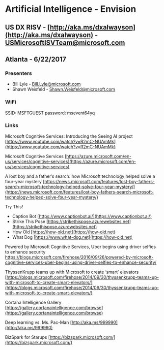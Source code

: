 # Artificial Intelligence - Envision
## US DX RISV - [http://aka.ms/dxalwayson](http://aka.ms/dxalwayson) - [USMicrosoftISVTeam@microsoft.com](mailto:USMicrosoftISVTeam@microsoft.com "USMicrosoftISVTeam@microsoft.com")
## Atlanta - 6/22/2017

### Presenters
- Bill Lyle - Bill.Lyle@microsoft.com
- Shawn Weisfeld - Shawn.Weisfeld@microsoft.com

### WiFi
SSID: MSFTGUEST password: msevent64yq

### Links
Microsoft Cognitive Services: Introducing the Seeing AI project 
[https://www.youtube.com/watch?v=R2mC-NUAmMk](https://www.youtube.com/watch?v=R2mC-NUAmMk)

Microsoft Cognitive Services 
[https://azure.microsoft.com/en-us/services/cognitive-services](https://azure.microsoft.com/en-us/services/cognitive-services) 

A lost boy and a father’s search: how Microsoft technology helped solve a four-year mystery
[https://news.microsoft.com/features/lost-boy-fathers-search-microsoft-technology-helped-solve-four-year-mystery/](https://news.microsoft.com/features/lost-boy-fathers-search-microsoft-technology-helped-solve-four-year-mystery/)

Try This!

 - Caption Bot [https://www.captionbot.ai/](https://www.captionbot.ai/)
 - Strike This Pose [https://strikethispose.azurewebsites.net](https://strikethispose.azurewebsites.net)
 - How Old [https://how-old.net](https://how-old.net)
 - What Dog [https://www.what-dog.net](https://how-old.net)

Powered by Microsoft Cognitive Services, Uber begins using driver selfies to enhance security
[https://blogs.microsoft.com/firehose/2016/09/26/powered-by-microsoft-cognitive-services-uber-begins-using-driver-selfies-to-enhance-security/ ](https://blogs.microsoft.com/firehose/2016/09/26/powered-by-microsoft-cognitive-services-uber-begins-using-driver-selfies-to-enhance-security/ )

ThyssenKrupp teams up with Microsoft to create ‘smart’ elevators
[https://blogs.microsoft.com/firehose/2014/09/30/thyssenkrupp-teams-up-with-microsoft-to-create-smart-elevators/](https://blogs.microsoft.com/firehose/2014/09/30/thyssenkrupp-teams-up-with-microsoft-to-create-smart-elevators/)

Cortana Intelligence Gallery 
[https://gallery.cortanaintelligence.com/browse](https://gallery.cortanaintelligence.com/browse)

Deep learning vs. Ms. Pac-Man
[http://aka.ms/999990](http://aka.ms/999990)

BizSpark for Starups
[https://bizspark.microsoft.com/](https://bizspark.microsoft.com/)





